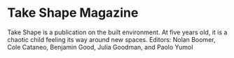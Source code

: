 # Take Shape Magazine

Take Shape is a publication on the built environment. At five years old, it is a chaotic child feeling its way around new spaces.
Editors: Nolan Boomer, Cole Cataneo, Benjamin Good, Julia Goodman, and Paolo Yumol
